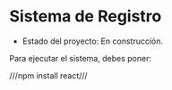 <h1> Sistema de Registro</h1>

- Estado del proyecto: En construcción.

Para ejecutar el sistema, debes poner:

///npm install react///
